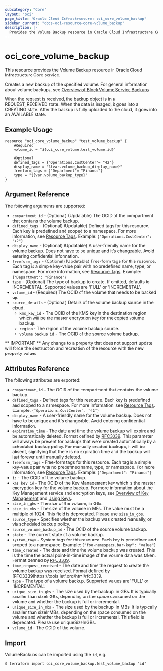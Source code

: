 ```yaml
---
subcategory: "Core"
layout: "oci"
page_title: "Oracle Cloud Infrastructure: oci_core_volume_backup"
sidebar_current: "docs-oci-resource-core-volume_backup"
description: |-
  Provides the Volume Backup resource in Oracle Cloud Infrastructure Core service
---
```


# oci_core_volume_backup
This resource provides the Volume Backup resource in Oracle Cloud Infrastructure Core service.

Creates a new backup of the specified volume. For general information about volume backups,
see [Overview of Block Volume Service Backups](https://docs.cloud.oracle.com/iaas/Content/Block/Concepts/blockvolumebackups.htm)

When the request is received, the backup object is in a REQUEST_RECEIVED state.
When the data is imaged, it goes into a CREATING state.
After the backup is fully uploaded to the cloud, it goes into an AVAILABLE state.


## Example Usage

```hcl
resource "oci_core_volume_backup" "test_volume_backup" {
	#Required
	volume_id = "${oci_core_volume.test_volume.id}"

	#Optional
	defined_tags = {"Operations.CostCenter"= "42"}
	display_name = "${var.volume_backup_display_name}"
	freeform_tags = {"Department"= "Finance"}
	type = "${var.volume_backup_type}"
}
```

## Argument Reference

The following arguments are supported:

* `compartment_id` - (Optional) (Updatable) The OCID of the compartment that contains the volume backup.
* `defined_tags` - (Optional) (Updatable) Defined tags for this resource. Each key is predefined and scoped to a namespace. For more information, see [Resource Tags](https://docs.cloud.oracle.com/iaas/Content/General/Concepts/resourcetags.htm).  Example: `{"Operations.CostCenter": "42"}` 
* `display_name` - (Optional) (Updatable) A user-friendly name for the volume backup. Does not have to be unique and it's changeable. Avoid entering confidential information. 
* `freeform_tags` - (Optional) (Updatable) Free-form tags for this resource. Each tag is a simple key-value pair with no predefined name, type, or namespace. For more information, see [Resource Tags](https://docs.cloud.oracle.com/iaas/Content/General/Concepts/resourcetags.htm).  Example: `{"Department": "Finance"}` 
* `type` - (Optional) The type of backup to create. If omitted, defaults to INCREMENTAL. Supported values are 'FULL' or 'INCREMENTAL'.
* `volume_id` - (Required) The OCID of the volume that needs to be backed up.
* `source_details` - (Optional) Details of the volume backup source in the cloud.
    * `kms_key_id` - The OCID of the KMS key in the destination region which will be the master encryption key for the copied volume backup.
    * `region` - The region of the volume backup source.
    * `volume_backup_id` - The OCID of the source volume backup.


** IMPORTANT **
Any change to a property that does not support update will force the destruction and recreation of the resource with the new property values

## Attributes Reference

The following attributes are exported:

* `compartment_id` - The OCID of the compartment that contains the volume backup.
* `defined_tags` - Defined tags for this resource. Each key is predefined and scoped to a namespace. For more information, see [Resource Tags](https://docs.cloud.oracle.com/iaas/Content/General/Concepts/resourcetags.htm).  Example: `{"Operations.CostCenter": "42"}` 
* `display_name` - A user-friendly name for the volume backup. Does not have to be unique and it's changeable. Avoid entering confidential information. 
* `expiration_time` - The date and time the volume backup will expire and be automatically deleted. Format defined by [RFC3339](https://tools.ietf.org/html/rfc3339). This parameter will always be present for backups that were created automatically by a scheduled-backup policy. For manually created backups, it will be absent, signifying that there is no expiration time and the backup will last forever until manually deleted. 
* `freeform_tags` - Free-form tags for this resource. Each tag is a simple key-value pair with no predefined name, type, or namespace. For more information, see [Resource Tags](https://docs.cloud.oracle.com/iaas/Content/General/Concepts/resourcetags.htm).  Example: `{"Department": "Finance"}` 
* `id` - The OCID of the volume backup.
* `kms_key_id` - The OCID of the Key Management key which is the master encryption key for the volume backup. For more information about the Key Management service and encryption keys, see [Overview of Key Management](https://docs.cloud.oracle.com/iaas/Content/KeyManagement/Concepts/keyoverview.htm) and [Using Keys](https://docs.cloud.oracle.com/iaas/Content/KeyManagement/Tasks/usingkeys.htm). 
* `size_in_gbs` - The size of the volume, in GBs. 
* `size_in_mbs` - The size of the volume in MBs. The value must be a multiple of 1024. This field is deprecated. Please use `size_in_gbs`. 
* `source_type` - Specifies whether the backup was created manually, or via scheduled backup policy.
* `source_volume_backup_id` - The OCID of the source volume backup.
* `state` - The current state of a volume backup.
* `system_tags` - System tags for this resource. Each key is predefined and scoped to a namespace. Example: `{"foo-namespace.bar-key": "value"}` 
* `time_created` - The date and time the volume backup was created. This is the time the actual point-in-time image of the volume data was taken. Format defined by [RFC3339](https://tools.ietf.org/html/rfc3339). 
* `time_request_received` - The date and time the request to create the volume backup was received. Format defined by [RFC3339]https://tools.ietf.org/html/rfc3339. 
* `type` - The type of a volume backup. Supported values are 'FULL' or 'INCREMENTAL'.
* `unique_size_in_gbs` - The size used by the backup, in GBs. It is typically smaller than sizeInGBs, depending on the space consumed on the volume and whether the backup is full or incremental. 
* `unique_size_in_mbs` - The size used by the backup, in MBs. It is typically smaller than sizeInMBs, depending on the space consumed on the volume and whether the backup is full or incremental. This field is deprecated. Please use uniqueSizeInGBs. 
* `volume_id` - The OCID of the volume.

## Import

VolumeBackups can be imported using the `id`, e.g.

```
$ terraform import oci_core_volume_backup.test_volume_backup "id"
```

